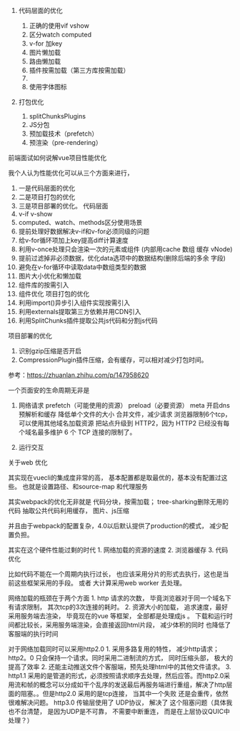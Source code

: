 

1. 代码层面的优化
   1. 正确的使用vif vshow
   2. 区分watch computed
   3. v-for 加key
   4. 图片懒加载
   5. 路由懒加载
   6. 插件按需加载（第三方库按需加载）
   7. <keep-alive>
   8. 使用字体图标
   
2. 打包优化
   1. splitChunksPlugins
   2. JS分包
   3. 预加载技术（prefetch）
   4. 预渲染（pre-rendering）

前端面试如何说解vue项目性能优化

我个人认为性能优化可以从三个方面来进行，
   1. 一是代码层面的优化
   2. 二是项目打包的优化
   3. 三是项目部署的优化。
代码层面
   4. v-if v-show
   5. computed、watch、methods区分使用场景
   6. 提前处理好数据解决v-if和v-for必须同级的问题
   7. 给v-for循环项加上key提高diff计算速度
   8. 利用v-once处理只会渲染一次的元素或组件 (内部用cache 数组 缓存 vNode)
   9. 提前过滤掉非必须数据，优化data选项中的数据结构(删除后端的多余 字段)
   10. 避免在v-for循环中读取data中数组类型的数据
   11. 图片大小优化和懒加载
   12. 组件库的按需引入
   13. 组件优化
项目打包的优化
   13. 利用import()异步引入组件实现按需引入
   14. 利用externals提取第三方依赖并用CDN引入
   15. 利用SplitChunks插件提取公共js代码和分割js代码


项目部署的优化
   1. 识别gzip压缩是否开启
   2. CompressionPlugin插件压缩，会有缓存，可以相对减少打包时间。

参考：https://zhuanlan.zhihu.com/p/147958620



一个页面安的生命周期无非是
1. 网络请求
    prefetch（可能使用的资源）
    preload（必要资源）
    meta 开启dns预解析和缓存
    降低单个文件的大小
    合并文件，减少请求
    浏览器限制6个tcp， 可以使用其他域名加载资源
    把站点升级到 HTTP2，因为 HTTP2 已经没有每个域名最多维护 6 个 TCP 连接的限制了。

2. 运行交互



关于web 优化

其实现在vuecli的集成度非常的高， 基本配置都是取最优的，基本没有配置过这些。
也就是设置路径、和source-map
和代理服务

其实webpack的优化无非就是
代码分块，按需加载； tree-sharking删除无用的代码
抽取公共代码利用缓存，
图片、js压缩

并且由于webpack的配置复杂，4.0以后默认提供了production的模式， 减少配置负担。


其实在这个硬件性能过剩的时代
	1. 网络加载的资源的速度
	2. 浏览器缓存
	3. 代码优化

比如代码不能在一个周期内执行过长， 也应该采用分片的形式去执行，这也是当前这些框架采用的手段。 或者 大计算采用web  worker 去处理。

网络加载的瓶颈在于两个方面
	1. http 请求的次数， 毕竟浏览器对于同一个域名下有请求限制， 其次tcp的3次连接的耗时。
	2. 资源大小的加载， 追求速度，最好采用服务端去渲染， 毕竟现在的vue 等框架， 全部都是处理成js 。 下载和运行时间都比较长，采用服务端渲染，会直接返回html片段， 减少体积的同时 也降低了 客服端的执行时间

对于网络加载同时可以采用http2.0
	1. 采用多路复用的特性， 减少http请求；http2。0 只会保持一个请求。同时采用二进制流的方式， 同时压缩头部， 极大的提高了效率
	2. 还能主动推送文件个客服端，预先处理html中的其他文件请求。
	3. http1.1  采用的是管道的形式，必须按照请求顺序去处理，然后应答。而http2.0采用流和帧的概念可以分成如干个乱序的发送最后再服务端进行重组，解决了http层面的阻塞。。但是http2.0 采用的是tcp连接， 当其中一个失败 还是会重传，依然很难解决问题。
http3.0 传输层使用了 UDP协议， 解决了 这个阻塞问题（具体我也不台清楚， 是因为UDP是不可靠， 不需要中断重连， 而是在上层协议QUIC中处理？）

